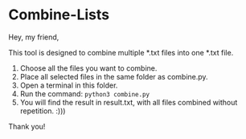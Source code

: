 # Combine-Lists

Hey, my friend,

This tool is designed to combine multiple *.txt files into one *.txt file.

1. Choose all the files you want to combine.
2. Place all selected files in the same folder as combine.py.
3. Open a terminal in this folder.
4. Run the command:
`python3 combine.py`
5. You will find the result in result.txt, with all files combined without repetition. :)))

Thank you!
